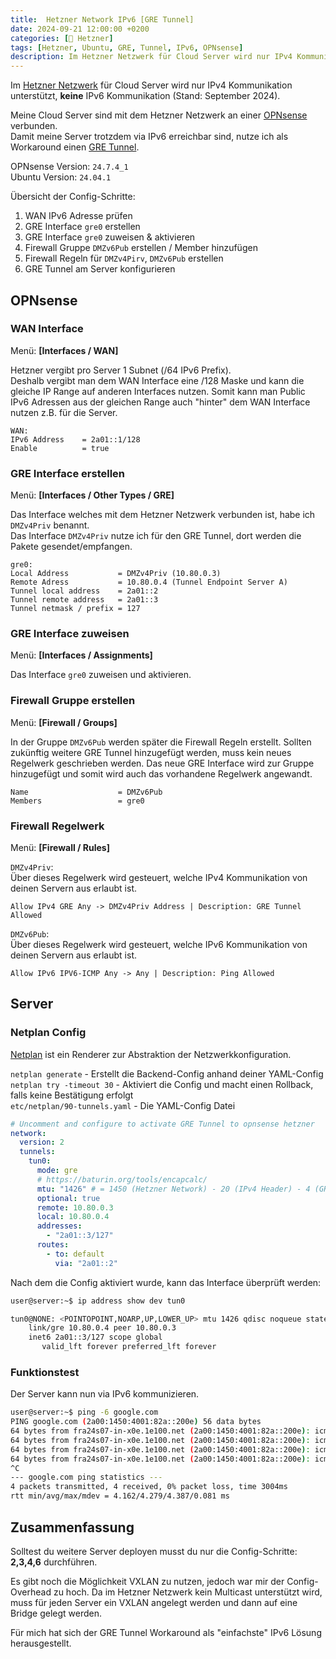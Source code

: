 ```yaml
---
title:  Hetzner Network IPv6 [GRE Tunnel]
date: 2024-09-21 12:00:00 +0200
categories: [🏢 Hetzner]
tags: [Hetzner, Ubuntu, GRE, Tunnel, IPv6, OPNsense]
description: Im Hetzner Netzwerk für Cloud Server wird nur IPv4 Kommunikation unterstützt, keine IPv6 Kommunikation. Damit meine Server trotzdem via IPv6 erreichbar sind, nutze ich als Workaround einen GRE Tunnel.
---
```


Im [Hetzner Netzwerk][1] für Cloud Server wird nur IPv4 Kommunikation unterstützt, __keine__ IPv6 Kommunikation (Stand: September 2024).

Meine Cloud Server sind mit dem Hetzner Netzwerk an einer [OPNsense][4] verbunden.  
Damit meine Server trotzdem via IPv6 erreichbar sind, nutze ich als Workaround einen [GRE Tunnel][2].

OPNsense Version: `24.7.4_1`  
Ubuntu Version:   `24.04.1`

Übersicht der Config-Schritte:

1. WAN IPv6 Adresse prüfen
2. GRE Interface `gre0` erstellen
3. GRE Interface `gre0` zuweisen & aktivieren
4. Firewall Gruppe `DMZv6Pub` erstellen / Member hinzufügen
5. Firewall Regeln für `DMZv4Pirv`, `DMZv6Pub` erstellen
6. GRE Tunnel am Server konfigurieren

## OPNsense

### WAN Interface

Menü: __[Interfaces / WAN]__

Hetzner vergibt pro Server 1 Subnet (/64 IPv6 Prefix).  
Deshalb vergibt man dem WAN Interface eine /128 Maske und kann die gleiche IP Range auf anderen Interfaces nutzen.
Somit kann man Public IPv6 Adressen aus der gleichen Range auch "hinter" dem WAN Interface nutzen z.B. für die Server.

```notice
WAN:
IPv6 Address    = 2a01::1/128
Enable          = true
```

### GRE Interface erstellen

Menü: __[Interfaces / Other Types / GRE]__

Das Interface welches mit dem Hetzner Netzwerk verbunden ist, habe ich `DMZv4Priv` benannt.  
Das Interface `DMZv4Priv` nutze ich für den GRE Tunnel, dort werden die Pakete gesendet/empfangen.

```notice
gre0:
Local Address           = DMZv4Priv (10.80.0.3)
Remote Adress           = 10.80.0.4 (Tunnel Endpoint Server A)
Tunnel local address    = 2a01::2
Tunnel remote address   = 2a01::3
Tunnel netmask / prefix = 127
```

### GRE Interface zuweisen

Menü: __[Interfaces / Assignments]__

Das Interface `gre0` zuweisen und aktivieren.

### Firewall Gruppe erstellen

Menü: __[Firewall / Groups]__

In der Gruppe `DMZv6Pub` werden später die Firewall Regeln erstellt.
Sollten zukünftig weitere GRE Tunnel hinzugefügt werden, muss kein neues Regelwerk geschrieben werden.
Das neue GRE Interface wird zur Gruppe hinzugefügt und somit wird auch das vorhandene Regelwerk angewandt.

```notice
Name                    = DMZv6Pub
Members                 = gre0
```

### Firewall Regelwerk

Menü: __[Firewall / Rules]__

`DMZv4Priv`:  
Über dieses Regelwerk wird gesteuert, welche IPv4 Kommunikation von deinen Servern aus erlaubt ist.

```notice
Allow IPv4 GRE Any -> DMZv4Priv Address | Description: GRE Tunnel Allowed
```

`DMZv6Pub`:  
Über dieses Regelwerk wird gesteuert, welche IPv6 Kommunikation von deinen Servern aus erlaubt ist.

```notice
Allow IPv6 IPV6-ICMP Any -> Any | Description: Ping Allowed
```

## Server

### Netplan Config

[Netplan][3] ist ein Renderer zur Abstraktion der Netzwerkkonfiguration.

`netplan generate` - Erstellt die Backend-Config anhand deiner YAML-Config  
`netplan try -timeout 30` - Aktiviert die Config und macht einen Rollback, falls keine Bestätigung erfolgt  
`etc/netplan/90-tunnels.yaml` - Die YAML-Config Datei

```yaml
# Uncomment and configure to activate GRE Tunnel to opnsense hetzner
network:
  version: 2
  tunnels:
    tun0:
      mode: gre
      # https://baturin.org/tools/encapcalc/
      mtu: "1426" # = 1450 (Hetzner Network) - 20 (IPv4 Header) - 4 (GRE Header)
      optional: true
      remote: 10.80.0.3
      local: 10.80.0.4
      addresses:
        - "2a01::3/127"
      routes:
        - to: default
          via: "2a01::2"
```

Nach dem die Config aktiviert wurde, kann das Interface überprüft werden:

```bash
user@server:~$ ip address show dev tun0

tun0@NONE: <POINTOPOINT,NOARP,UP,LOWER_UP> mtu 1426 qdisc noqueue state UNKNOWN group default qlen 1000
    link/gre 10.80.0.4 peer 10.80.0.3
    inet6 2a01::3/127 scope global
       valid_lft forever preferred_lft forever
```

### Funktionstest

Der Server kann nun via IPv6 kommunizieren.

```bash
user@server:~$ ping -6 google.com
PING google.com (2a00:1450:4001:82a::200e) 56 data bytes
64 bytes from fra24s07-in-x0e.1e100.net (2a00:1450:4001:82a::200e): icmp_seq=1 ttl=56 time=4.16 ms
64 bytes from fra24s07-in-x0e.1e100.net (2a00:1450:4001:82a::200e): icmp_seq=2 ttl=56 time=4.31 ms
64 bytes from fra24s07-in-x0e.1e100.net (2a00:1450:4001:82a::200e): icmp_seq=3 ttl=56 time=4.26 ms
64 bytes from fra24s07-in-x0e.1e100.net (2a00:1450:4001:82a::200e): icmp_seq=4 ttl=56 time=4.39 ms
^C
--- google.com ping statistics ---
4 packets transmitted, 4 received, 0% packet loss, time 3004ms
rtt min/avg/max/mdev = 4.162/4.279/4.387/0.081 ms
```

## Zusammenfassung

Solltest du weitere Server deployen musst du nur die Config-Schritte: __2,3,4,6__ durchführen.

Es gibt noch die Möglichkeit VXLAN zu nutzen, jedoch war mir der Config-Overhead zu hoch. Da im Hetzner Netzwerk kein Multicast unterstützt wird, muss für jeden Server ein VXLAN angelegt werden und dann auf eine Bridge gelegt werden.

Für mich hat sich der GRE Tunnel Workaround als "einfachste" IPv6 Lösung herausgestellt.

[1]: https://community.hetzner.com/tutorials/hcloud-networks-basic "Hetzner Cloud: Networks"
[2]: https://www.cloudflare.com/de-de/learning/network-layer/what-is-gre-tunneling/ "What is GRE tunneling"
[3]: https://netplan.readthedocs.io/en/stable/ "Netplan Documentation"
[4]: https://docs.opnsense.org/manual/other-interfaces.html#gre "OPNsense Documentation"
